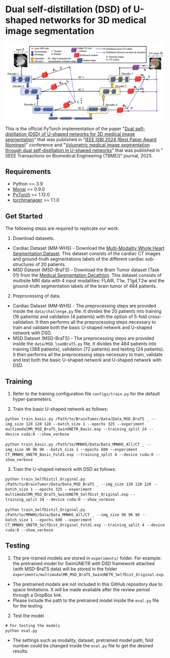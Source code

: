 # Dual self-distillation (DSD) of U-shaped networks for 3D medical image segmentation
![](networks/DSD_3D.png)

This is the official PyTorch implementation of the paper "[Dual self-distillation (DSD) of U-shaped networks for 3D medical image segmentation](https://ieeexplore.ieee.org/abstract/document/10635393)" that was published in "[IEEE ISBI 2024 (Best Paper Award Nominee)](https://biomedicalimaging.org/2024/best-paper-award-finalists-announced/)" conference and "[Volumetric medical image segmentation through dual self-distillation in U-shaped networks](https://ieeexplore.ieee.org/abstract/document/10985772)" that was published in "[IEEE Transactions on Biomedical Engineering (TBME)]" journal, 2025.

## Requirements
* Python >= 3.9
* [Monai](https://monai.io) >= 0.9.0
* [PyTorch](https://pytorch.org) >= 1.12.0
* [torchmanager](https://github.com/kisonho/torchmanager) >= 1.1.0

## Get Started
The following steps are required to replicate our work:

1. Download datasets.
* Cardiac Dataset (MM-WHS) - Download the [Multi-Modality Whole Heart Segmentation Dataset](https://zmiclab.github.io/zxh/0/mmwhs/). This dataset consists of the cardiac CT images and ground-truth segmentations labels of the different cardiac sub-structures of 20 patients.
* MSD Dataset (MSD-BraTS) - Download the Brain Tumor dataset (Task 01) from the [Medical Segmentation Decathlon](http://medicaldecathlon.com/). This dataset consists of multisite MRI data with 4 input modalities: FLAIR, T1w, T1gd,T2w and the ground-truth segmentation labels of the brain tumor of 484 patients.

2. Preprocessing of data.
* Cardiac Dataset (MM-WHS) - The preprocessing steps are provided inside the `data/challenge.py` file. It divides the 20 patients into training (16 patients) and validation (4 patients) with the option of 5-fold cross-validation. It then performs all the preprocessing steps necessary to train and validate both the basic U-shaped network and U-shaped network with DSD. 
* MSD Dataset (MSD-BraTS) - The preprocessing steps are provided inside the `data/MSD_loadBraTS.py` file. It divides the 484 patients into training (388 patients), validation (72 patients) and testing (24 patients). It then performs all the preprocessing steps necessary to train, validate and test both the basic U-shaped network and U-shaped network with DSD.

## Training

1. Refer to the training configuration file `configs/train.py` for the default hyper-parameters.

2. Train the basic U-shaped network as follows:
```
python train_basic.py /Path/to/BrainTumor/Data/Data_MSD_BraTS _ --img_size 128 128 128 --batch_size 1 --epochs 325 --experiment multimodalMR_MSD_BraTS_SwinUNETR_Basic.exp --training_split 24 --device cuda:0 --show_verbose

python train_basic.py /Path/to/MMWHS/Data/Data_MMWHS_All/CT _ --img_size 96 96 96 --batch_size 1 --epochs 600 --experiment CT_MMWHS_UNETR_Basic_Fold1.exp --training_split 4 --device cuda:0 --show_verbose
```
3. Train the U-shaped network with DSD as follows:
```
python train_SelfDistil_Original.py /Path/to/BrainTumor/Data/Data_MSD_BraTS _ --img_size 128 128 128 --batch_size 1 --epochs 325 --experiment multimodalMR_MSD_BraTS_SwinUNETR_SelfDist_Original.exp --training_split 24 --device cuda:0 --show_verbose

python train_SelfDistil_Original.py /Path/to/MMWHS/Data/Data_MMWHS_All/CT _ --img_size 96 96 96 --batch_size 1 --epochs 600 --experiment CT_MMWHS_UNETR_SelfDist_Original_Fold1.exp --training_split 4 --device cuda:0 --show_verbose
```

## Testing

1. The pre-trained models are stored in `experiments/` folder. For example: the pretrained model for SwinUNETR with DSD framework attached (with MSD-BraTS data) will be stored in the folder `experiments/multimodalMR_MSD_BraTS_SwinUNETR_SelfDist_Original.exp`.
* The pretrained models are not included in this GitHub repository due to space limitations. It will be made available after the review period through a DropBox link.
* Please include the path to the pretrained model inside the `eval.py` file for the testing.

2. Test the model
```
# For testing the models
python eval.py
```
* The settings such as modality, dataset, pretrained model path, fold number could be changed inside the `eval.py` file to get the desired results.







